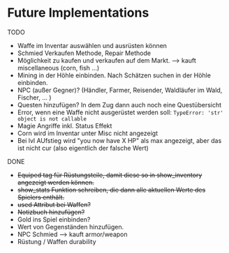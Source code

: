 # Future Implementations
TODO
- Waffe im Inventar auswählen und ausrüsten können
- Schmied Verkaufen Methode, Repair Methode
- Möglichkeit zu kaufen und verkaufen auf dem Markt. --> kauft miscellaneous (corn, fish ...)
- Mining in der Höhle einbinden. Nach Schätzen suchen in der Höhle einbinden.
- NPC (außer Gegner)? (Händler, Farmer, Reisender, Waldläufer im Wald, Fischer, ... )
- Questen hinzufügen? In dem Zug dann auch noch eine Questübersicht
- Error, wenn eine Waffe nicht ausgerüstet werden soll: `TypeError: 'str' object is not callable`
- Magie Angriffe inkl. Status Effekt
- Corn wird im Inventar unter Misc nicht angezeigt
- Bei lvl AUfstieg wird "you now have X HP" als max angezeigt, aber das ist nicht cur (also eigentlich der falsche Wert)

DONE
- ~~Equiped tag für Rüstungsteile, damit diese so in show_inventory angezeigt werden können.~~
- ~~show_stats Funktion schreiben, die dann alle aktuellen Werte des Spielers enthält.~~
- ~~used Attribut bei Waffen?~~
- ~~Notizbuch hinzufügen?~~
- Gold ins Spiel einbinden? 
- Wert von Gegenständen hinzufügen.
- NPC Schmied --> kauft armor/weapon
- Rüstung / Waffen durability
